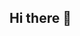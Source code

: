 ## Hi there 👋

<!--
**Olddarkin/Olddarkin** is a ✨ _special_ ✨ repository because its `README.md` (this file) appears on your GitHub profile.

Here are some ideas to get you s
body {
  margin: 0;
  font-family: 'Segoe UI', sans-serif;
  background-color: #EEE5D9;
  color: #000000;
}

header {
  background-color: #222D52;
  color: #FDFFFF;
  padding: 20px;
  text-align: center;
}

nav {
  display: flex;
  justify-content: center;
  background-color: #D2B68A;
}

nav a {
  color: #000000;
  text-decoration: none;
  padding: 15px 20px;
  display: block;
}

nav a:hover {
  background-color: #EBEAE0;
}

.section {
  padding: 40px 20px;
  max-width: 1000px;
  margin: auto;
}

.receta {
  background-color: #FDFFFF;
  padding: 20px;
  margin-bottom: 30px;
  border-radius: 12px;
  box-shadow: 0 2px 10px rgba(0,0,0,0.1);
}

.receta img {
  width: 100%;
  border-radius: 12px;
  margin-bottom: 15px;
}

h2 {
  color: #222D52;
}

footer {
  background-color: #222D52;
  color: #FDFFFF;
  text-align: center;
  padding: 20px;
}

form {
  display: flex;
  flex-direction: column;
  gap: 10px;
  margin-top: 20px;
}

form input,
form textarea {
  padding: 10px;
  border: 1px solid #ccc;
  border-radius: 8px;
  font-family: 'Segoe UI', sans-serif;
}

form button {
  background-color: #222D52;
  color: white;
  border: none;
  padding: 10px;
  border-radius: 8px;
  cursor: pointer;
}

form button:hover {
  background-color: #1a1f40;
}
tarted:

- 🔭 I’m currently working on ...
- 🌱 I’m currently learning ...
- 👯 I’m looking to collaborate on ...
- 🤔 I’m looking for help with ...
- 💬 Ask me about ...
- 📫 How to reach me: ...
- 😄 Pronouns: ...
- ⚡ Fun fact: ...
-->
